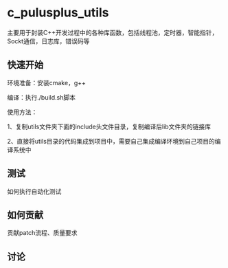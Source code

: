 # c_pulusplus_utils
主要用于封装C++开发过程中的各种库函数，包括线程池，定时器，智能指针，Sockt通信，日志库，错误码等

## 快速开始
环境准备：安装cmake，g++

编译：执行./build.sh脚本

使用方法：

1、复制utils文件夹下面的include头文件目录，复制编译后lib文件夹的链接库

2、直接将utils目录的代码集成到项目中，需要自己集成编译环境到自己项目的编译系统中

## 测试
如何执行自动化测试

## 如何贡献
贡献patch流程、质量要求

## 讨论

